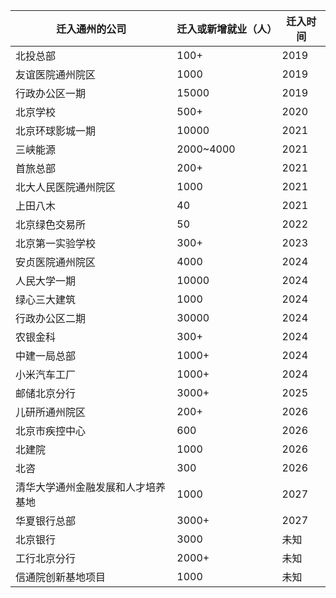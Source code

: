 
| 迁入通州的公司        |迁入或新增就业（人）  |迁入时间|
|-----------------------|--------------|--------|
|北投总部        |100+  |2019 |
|友谊医院通州院区|1000  |2019 |
|行政办公区一期  |15000 |2019 |
|北京学校        |500+  |2020 |
|北京环球影城一期|10000 |2021 |
|三峡能源    |2000~4000 |2021 |
|首旅总部    |200+      |2021 |
|北大人民医院通州院区| 1000 |2021 |
|上田八木 | 40  | 2021 |
|北京绿色交易所 | 50 | 2022 |
|北京第一实验学校 | 300+ | 2023 |
|安贞医院通州院区 |4000 |2024 |
|人民大学一期|10000 |2024 |
|绿心三大建筑 |1000 |2024 |
|行政办公区二期 |30000 |2024 |
|农银金科 |300+ |2024 |
|中建一局总部 | 1000+ | 2024 |
|小米汽车工厂 | 1000+ | 2024 |
|邮储北京分行 |3000+ |2025 |
|儿研所通州院区 |200+ |2026 |
|北京市疾控中心 |600 |2026 |
|北建院 |1000 |2026 |
|北咨 |300 |2026 |
|清华大学通州金融发展和人才培养基地|1000 |2027 |
|华夏银行总部 | 3000+ |2027 |
|北京银行 |3000 |未知 |
|工行北京分行| 2000+ |未知 |
|信通院创新基地项目 |1000 |未知 |








